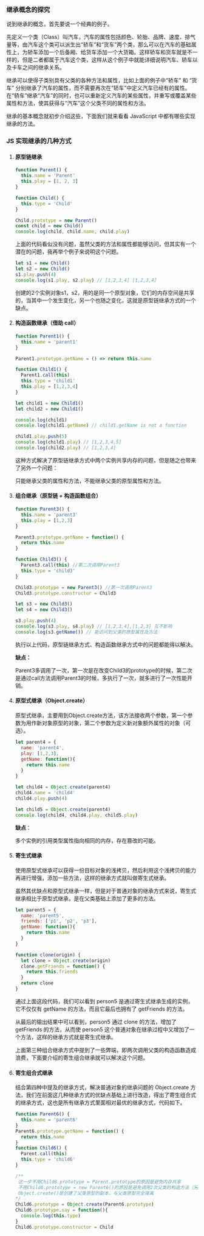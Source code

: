 ###  继承概念的探究

说到继承的概念，首先要说一个经典的例子。

先定义一个类（Class）叫汽车，汽车的属性包括颜色、轮胎、品牌、速度、排气量等，由汽车这个类可以派生出“轿车”和“货车”两个类，那么可以在汽车的基础属性上，为轿车添加一个后备厢、给货车添加一个大货箱。这样轿车和货车就是不一样的，但是二者都属于汽车这个类，这样从这个例子中就能详细说明汽车、轿车以及卡车之间的继承关系。

继承可以使得子类别具有父类的各种方法和属性，比如上面的例子中“轿车” 和 “货车” 分别继承了汽车的属性，而不需要再次在“轿车”中定义汽车已经有的属性。在“轿车”继承“汽车”的同时，也可以重新定义汽车的某些属性，并重写或覆盖某些属性和方法，使其获得与“汽车”这个父类不同的属性和方法。

继承的基本概念就初步介绍这些，下面我们就来看看 JavaScript 中都有哪些实现继承的方法。



### JS 实现继承的几种方式

1. #### 原型链继承

   ```javascript
   function Parent() {
     this.name = 'Parent'
     this.play = [1, 2, 3]
   }
   
   function Child() {
     this.type = 'Child'
   }
   
   Child.prototype = new Parent()
   const child = new Child()
   console.log(child, child.name, child.play) 
   ```

   上面的代码看似没有问题，虽然父类的方法和属性都能够访问，但其实有一个潜在的问题，我再举个例子来说明这个问题。

   ```javascript
   let s1 = new Child()
   let s2 = new Child()
   s1.play.push(4)
   console.log(s1.play, s2.play) // [1,2,3,4] [1,2,3,4]
   ```

   创建的2个实例对象s1，s2，用的是同一个原型对象，它们的内存空间是共享的，当其中一个发生变化，另一个也随之变化，这就是原型链继承方式的一个缺点。

2. #### 构造函数继承（借助 call）

   ```javascript
   function Parent1() {
     this.name = 'parent1'
   }
   
   Parent1.prototype.getName = () => return this.name
   
   function Child1() {
     Parent1.call(this)
     this.type = 'child1'
     this.play = [1,2,3,4]
   }
   
   let child1 = new Child1()
   let child2 = new Child1()
   
   console.log(child1)
   console.log(child1.getName) // child1.getName is not a function
   
   child1.play.push(5) 
   console.log(child1.play) // [1,2,3,4,5]
   console.log(child2.play) // [1,2,3,4]
   
   ```

   这种方式解决了原型链继承方式中两个实例共享内存的问题，但是随之也带来了另外一个问题：

   只能继承父类的属性和方法，不能继承父类的原型属性和方法。

   

3. #### 组合继承（原型链 + 构造函数组合）

   ```javascript
   function Parent3() {
     this.name = 'parent3'
     this.play = [1,2,3]
   }
   
   Parent3.prototype.getName = function() {
     return this.name
   }
   
   function Child3() {
     Parent3.call(this) //第二次调用Parent3
     this.type = 'child3'
   }
   
   Child3.prototype = new Parent3() //第一次调用Parent3
   Child3.prototype.constructor = Child3
   
   let s3 = new Child3()
   let s4 = new Child3()
   
   s3.play.push(4)
   console.log(s3.play, s4.play) // [1,2,3,4],[1,2,3] 互不影响
   console.log(s3.getName()) // 能访问到父类的原型属性及方法
   ```

   执行以上代码，原型链继承方式、构造函数继承方式中的问题都能得以解决。

   **缺点：**

   Parent3多调用了一次，第一次是在改变Child3的prototype的时候，第二次是通过call方法调用Parent3的时候，多执行了一次，就多进行了一次性能开销。

   

4. #### 原型式继承（Object.create）

   原型式继承，主要用到Object.create方法，该方法接收两个参数，第一个参数为用作新对象原型的对象，第二个参数为定义新对象额外属性的对象（可选）。

   ```javascript
   let parent4 = {
     name: 'parent4',
     play: [1,2,3],
     getName: function(){
       return this.name
     }
   }
   
   let child4 = Object.create(parent4)
   child4.name = 'child4'
   child4.play.push(4)
   
   let child5 = Object.create(parent4)
   console.log(child4, child4.play, child5.play)
   ```

   **缺点**：

   多个实例的引用类型属性指向相同的内存，存在篡改的可能。

   

5. #### 寄生式继承

   使用原型式继承可以获得一份目标对象的浅拷贝，然后利用这个浅拷贝的能力再进行增强，添加一些方法，这样的继承方式就叫做寄生式继承。

   虽然其优缺点和原型式继承一样，但是对于普通对象的继承方式来说，寄生式继承相比于原型式继承，是在父类基础上添加了更多的方法。

   ```javascript
   let parent5 = {
     name: 'parent5',
     friends: ['p1', 'p2', 'p3'],
     getName: function(){
       return this.name
     }
   }
   
   function clone(origin) {
     let clone = Object.create(origin)
     clone.getFriends = function() {
       return this.friends
     }
     return clone
   }
   ```

   通过上面这段代码，我们可以看到 person5 是通过寄生式继承生成的实例，它不仅仅有 getName 的方法，而且它最后也拥有了 getFriends 的方法。

   从最后的输出结果中可以看到，person5 通过 clone 的方法，增加了 getFriends 的方法，从而使 person5 这个普通对象在继承过程中又增加了一个方法，这样的继承方式就是寄生式继承。

   

   上面第三种组合继承方式中提到了一些弊端，即两次调用父类的构造函数造成浪费，下面要介绍的寄生组合继承就可以解决这个问题。

   

6. #### 寄生组合式继承

   结合第四种中提及的继承方式，解决普通对象的继承问题的 Object.create 方法，我们在前面这几种继承方式的优缺点基础上进行改造，得出了寄生组合式的继承方式，这也是所有继承方式里面相对最优的继承方式，代码如下。

   ```javascript
   function Parent6() {
     this.name = 'parent6'
   }
   Parent6.prototype.getName = function() {
     return this.name
   }
   function Child6() {
     Parent.call(this)
     this.type = 'child6'
   }
   
   /**
   	这一步不用Child6.prototype = Parent.prototype的原因是避免内存共享
   	不用Child6.prototype = new Parent6()的原因是避免调用2次父类的构造方法（另一次是call),会存在一份多余的父类实例属性
   	Object.create()是创建了父类原型的副本，与父类原型完全隔离
   */
   Child6.prototype = Object.create(Parent6.prototype)
   Child6.prototype.say = function(){
     console.log(this.type)
   }
   Child6.prototype.constructor = Child
   
   
   
   ```

   